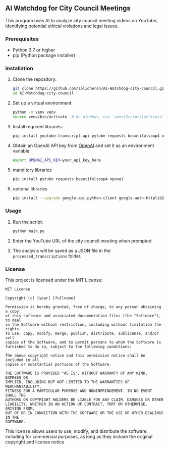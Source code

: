 ## AI Watchdog for City Council Meetings

This program uses AI to analyze city council meeting videos on YouTube, identifying potential ethical violations and legal issues.

### Prerequisites

- Python 3.7 or higher
- pip (Python package installer)

### Installation

1. Clone the repository:
   ```bash
   git clone https://github.com/solidheron/AI-Watchdog-city-council.git
   cd AI-Watchdog-city-council
   ```

2. Set up a virtual environment:
   ```bash
   python -m venv venv
   source venv/bin/activate  # On Windows, use `venv\Scripts\activate`
   ```

3. Install required libraries:
   ```bash
   pip install youtube-transcript-api pytube requests beautifulsoup4 openai
   ```

4. Obtain an OpenAI API key from [OpenAI](https://openai.com/) and set it as an environment variable:
   ```bash
   export OPENAI_API_KEY=your_api_key_here
   ```
5. manditory libraries
   ```bash
   pip install pytube requests beautifulsoup4 openai
   ```
6. optional libraries
   ```bash
   pip install --upgrade google-api-python-client google-auth-httplib2 google-auth-oauthlib
   ```
 


### Usage

1. Run the script:
   ```bash
   python main.py
   ```

2. Enter the YouTube URL of the city council meeting when prompted.

3. The analysis will be saved as a JSON file in the `processed_transcriptions` folder.

### License

This project is licensed under the MIT License:

```
MIT License

Copyright (c) [year] [fullname]

Permission is hereby granted, free of charge, to any person obtaining a copy
of this software and associated documentation files (the "Software"), to deal
in the Software without restriction, including without limitation the rights
to use, copy, modify, merge, publish, distribute, sublicense, and/or sell
copies of the Software, and to permit persons to whom the Software is
furnished to do so, subject to the following conditions:

The above copyright notice and this permission notice shall be included in all
copies or substantial portions of the Software.

THE SOFTWARE IS PROVIDED "AS IS", WITHOUT WARRANTY OF ANY KIND, EXPRESS OR
IMPLIED, INCLUDING BUT NOT LIMITED TO THE WARRANTIES OF MERCHANTABILITY,
FITNESS FOR A PARTICULAR PURPOSE AND NONINFRINGEMENT. IN NO EVENT SHALL THE
AUTHORS OR COPYRIGHT HOLDERS BE LIABLE FOR ANY CLAIM, DAMAGES OR OTHER
LIABILITY, WHETHER IN AN ACTION OF CONTRACT, TORT OR OTHERWISE, ARISING FROM,
OUT OF OR IN CONNECTION WITH THE SOFTWARE OR THE USE OR OTHER DEALINGS IN THE
SOFTWARE.
```

This license allows users to use, modify, and distribute the software, including for commercial purposes, as long as they include the original copyright and license notice
